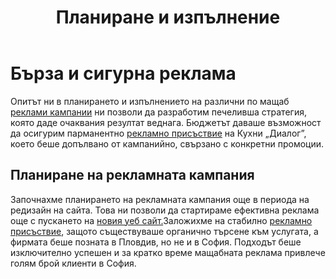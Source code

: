 ﻿---
layout: post
order: 10
rel: /about/kuhnidialog/advertising
service: /services/advertising
project: /portfolio/kuhnidialog
header: compact
display: subject postcard
title: Планиране и изпълнение
description: Опитът ни в планирането и изпълнението на различни по мащаб реклами кампании ни позволи да изработим печеливша стратегия, която даде очаквания резултат веднага.
summary: Опитът ни в планирането и изпълнението на различни по мащаб реклами кампании ни позволи да изработим печеливша стратегия, която даде очаквания резултат веднага. Бюджетът ни позволи да осигурим парманентно рекламно присъствие на Кухни „Диалог”, което беше допълвано от кампанийно, свързано с конкретни промоции.
---
# Бързa и сигурнa реклама
Опитът ни в планирането и изпълнението на различни по мащаб [реклами кампании](./../../маркетинг/реклама.html) ни позволи да разработим печеливша стратегия, която даде очаквания резултат веднага. Бюджетът даваше възможност да осигурим парманентно [рекламно присъствие](./../../маркетинг/реклама.html) на Кухни „Диалог”, което беше допълвано от кампанийно, свързано с конкретни промоции.

## Планиране на рекламната кампания
Започнахме планирането на рекламната кампания още в периода на редизайн на сайта. Това ни позволи да стартираме ефективна реклама още с пускането на [новия уеб сайт.](http://kuhnidialog.bg/index.html)Заложихме на стабилно [рекламно присъствие](./../../маркетинг/реклама.html), защото съществуваше органично търсене към услугата, а фирмата беше позната в Пловдив, но не и в София. Подходът беше изключително успешен и за кратко време мащабната реклама привлече голям брой клиенти в София. 